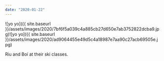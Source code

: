 ```yaml
---
date: "2020-01-22"
---
```


![yo yo]({{ site.baseurl }}/assets/images/2020/7bf6f5a039c4a885cb27d650e7ab3752822dcba9.jpg)![yo yo]({{ site.baseurl }}/assets/images/2020/ad9064455e49d5c4a18987e7aa90c27acb69505e.jpg)

Riu and Boí at their ski classes.
